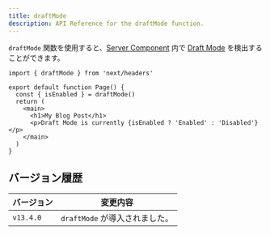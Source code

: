 ```yaml
---
title: draftMode
description: API Reference for the draftMode function.
---
```


`draftMode` 関数を使用すると、[Server Component](/docs/app-router/building-your-application/rendering/server-components)
内で [Draft Mode](/docs/app-router/building-your-application/configuring/draft-mode) を検出することができます。

```tsx title="app/page.js"
import { draftMode } from 'next/headers'

export default function Page() {
  const { isEnabled } = draftMode()
  return (
    <main>
      <h1>My Blog Post</h1>
      <p>Draft Mode is currently {isEnabled ? 'Enabled' : 'Disabled'}</p>
    </main>
  )
}
```

## バージョン履歴

| バージョン | 変更内容                       |
| ---------- | ------------------------------ |
| `v13.4.0`  | `draftMode` が導入されました。 |
